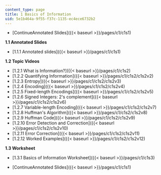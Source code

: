 ```yaml
---
content_type: page
title: 1 Basics of Information
uid: 5e1b464a-9f55-f37c-1135-ec4ece6732b2
---
```


*   [ContinueAnnotated Slides]({{< baseurl >}}/pages/c1/c1s1)

**1.1 Annotated Slides**

*   [1.1.1 Annotated slides]({{< baseurl >}}/pages/c1/c1s1)

**1.2 Topic Videos**

*   [1.2.1 What is Information?]({{< baseurl >}}/pages/c1/c1s2)
*   [1.2.2 Quantifying Information]({{< baseurl >}}/pages/c1/c1s2/c1s2v2)
*   [1.2.3 Entropy]({{< baseurl >}}/pages/c1/c1s2/c1s2v3)
*   [1.2.4 Encoding]({{< baseurl >}}/pages/c1/c1s2/c1s2v4)
*   [1.2.5 Fixed-length Encodings]({{< baseurl >}}/pages/c1/c1s2/c1s2v5)
*   [1.2.6 Signed Integers: 2's complement]({{< baseurl >}}/pages/c1/c1s2/c1s2v6)
*   [1.2.7 Variable-length Encoding]({{< baseurl >}}/pages/c1/c1s2/c1s2v7)
*   [1.2.8 Huffman's Algorithm]({{< baseurl >}}/pages/c1/c1s2/c1s2v8)
*   [1.2.9 Huffman Code]({{< baseurl >}}/pages/c1/c1s2/c1s2v9)
*   [1.2.10 Error Detection and Correction]({{< baseurl >}}/pages/c1/c1s2/c1s2v10)
*   [1.2.11 Error Correction]({{< baseurl >}}/pages/c1/c1s2/c1s2v11)
*   [1.2.12 Worked Examples]({{< baseurl >}}/pages/c1/c1s2/c1s2v12)

**1.3 Worksheet**

*   [1.3.1 Basics of Information Worksheet]({{< baseurl >}}/pages/c1/c1s3)

*   [ContinueAnnotated Slides]({{< baseurl >}}/pages/c1/c1s1)